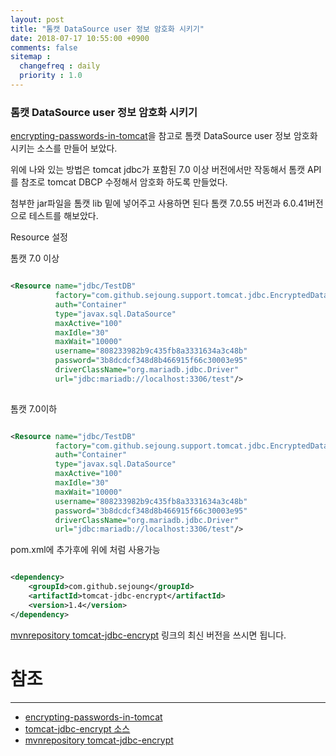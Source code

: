 ```yaml
---
layout: post
title: "톰캣 DataSource user 정보 암호화 시키기"
date: 2018-07-17 10:55:00 +0900
comments: false
sitemap :
  changefreq : daily
  priority : 1.0
---
```


### 톰캣 DataSource user 정보 암호화 시키기

[encrypting-passwords-in-tomcat](http://www.jdev.it/encrypting-passwords-in-tomcat)을 참고로 톰캣 DataSource user 정보 암호화 시키는 소스를 만들어 보았다.

위에 나와 있는 방법은 tomcat jdbc가 포함된 7.0 이상 버전에서만 작동해서 
톰캣 API를 참조로 tomcat DBCP 수정해서 암호화 하도록 만들었다.

첨부한 jar파일을 톰캣 lib 밑에 넣어주고 사용하면 된다
톰캣 7.0.55 버전과 6.0.41버전으로 테스트를 해보았다.

Resource 설정 

톰캣 7.0 이상 
 
```xml

<Resource name="jdbc/TestDB"
          factory="com.github.sejoung.support.tomcat.jdbc.EncryptedDataSourceFactory"
          auth="Container"
          type="javax.sql.DataSource"
          maxActive="100"
          maxIdle="30"
          maxWait="10000"
          username="808233982b9c435fb8a3331634a3c48b"
          password="3b8dcdcf348d8b466915f66c30003e95"
          driverClassName="org.mariadb.jdbc.Driver"
          url="jdbc:mariadb://localhost:3306/test"/> 
          
```

톰캣 7.0이하 
 
```xml

<Resource name="jdbc/TestDB"
          factory="com.github.sejoung.support.tomcat.jdbc.EncryptedDataSourceFactoryDbcp"
          auth="Container"
          type="javax.sql.DataSource"
          maxActive="100"
          maxIdle="30"
          maxWait="10000"
          username="808233982b9c435fb8a3331634a3c48b"
          password="3b8dcdcf348d8b466915f66c30003e95"
          driverClassName="org.mariadb.jdbc.Driver"
          url="jdbc:mariadb://localhost:3306/test"/>

 ```

pom.xml에 추가후에 위에 처럼 사용가능

```xml

<dependency>
    <groupId>com.github.sejoung</groupId>
    <artifactId>tomcat-jdbc-encrypt</artifactId>
    <version>1.4</version>
</dependency>

```

[mvnrepository tomcat-jdbc-encrypt](https://mvnrepository.com/artifact/com.github.sejoung/tomcat-jdbc-encrypt) 링크의 최신 버전을 쓰시면 됩니다.


# 참조 
-----
* [encrypting-passwords-in-tomcat](http://www.jdev.it/encrypting-passwords-in-tomcat)
* [tomcat-jdbc-encrypt 소스](https://github.com/sejoung/tomcat-jdbc-encrypt)
* [mvnrepository tomcat-jdbc-encrypt](https://mvnrepository.com/artifact/com.github.sejoung/tomcat-jdbc-encrypt)